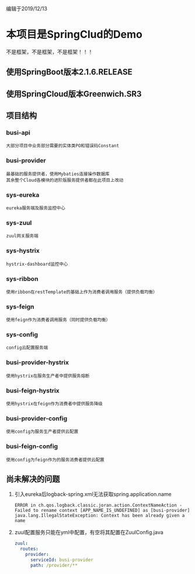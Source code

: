 编辑于2019/12/13

# 本项目是SpringClud的Demo

不是框架，不是框架，不是框架！！！



## 使用SpringBoot版本2.1.6.RELEASE

## 使用SpringCloud版本Greenwich.SR3



## 项目结构

### busi-api

~~~properties
大部分项目中业务部分需要的实体类PO和错误码Constant
~~~

### busi-provider

~~~properties
最基础的服务提供者，使用Mybaties连接操作数据库
其余整个Cloud各模块的进阶版服务提供者都在此项目上改动
~~~



### sys-eureka

~~~properties
eureka服务端及服务监控中心
~~~

### sys-zuul

~~~properties
zuul网关服务端
~~~

### sys-hystrix

~~~properties
hystrix-dashboard监控中心
~~~

### sys-ribbon

~~~properties
使用ribbon在restTemplate的基础上作为消费者调用服务（提供负载均衡）
~~~

### sys-feign

~~~properties
使用feign作为消费者调用服务（同时提供负载均衡）
~~~

### sys-config

~~~properties
config云配置服务端
~~~



### busi-provider-hystrix

~~~properties
使用hystrix在服务生产者中提供服务熔断
~~~

### busi-feign-hystrix

~~~properties
使用hystrix在feign作为消费者中提供服务降级
~~~



### busi-provider-config

~~~properties
使用config为服务生产者提供云配置
~~~

### busi-feign-config

~~~properties
使用config为feign作为的服务消费者提供云配置
~~~





## 尚未解决的问题

1. 引入eureka后logback-spring.xml无法获取spring.application.name

   ~~~properties
   ERROR in ch.qos.logback.classic.joran.action.ContextNameAction - Failed to rename context [APP_NAME_IS_UNDEFINED] as [busi-provider] java.lang.IllegalStateException: Context has been already given a name
   ~~~

2. zuul配置服务只能在yml中配置，有空将其配置在ZuulConfig.java

   ~~~yml
   zuul:
     routes:
       provider:
         serviceId: busi-provider
         path: /provider/**
   ~~~